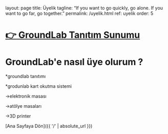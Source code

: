 layout: page
title: Üyelik
tagline: “If you want to go quickly, go alone. If you want to go far, go together.”
permalink: /uyelik.html
ref: uyelik
order: 5


# [👉 GroundLab Tanıtım Sunumu](https://www.youtube.com/watch?v=ySYRfXMPcYs)

<h1>GroundLab'e nasıl üye olurum ?</h1>

*groundlab tanıtımı


*grodunlab kart okutma sistemi

->elektronik masası

->atölye masaları

->3D printer

[Ana Sayfaya Dön]({{ '/' | absolute_url }})
